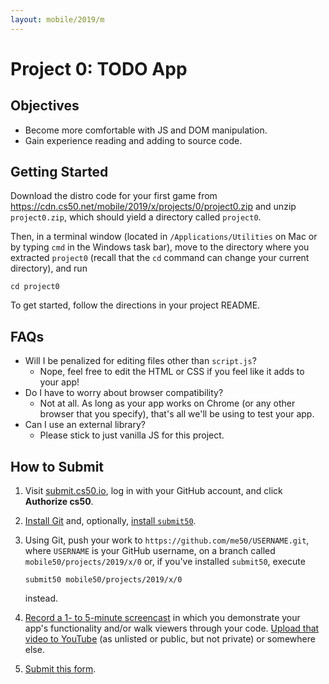 ```yaml
---
layout: mobile/2019/m
---
```


# Project 0: TODO App

## Objectives

* Become more comfortable with JS and DOM manipulation.
* Gain experience reading and adding to source code.

## Getting Started

Download the distro code for your first game from <https://cdn.cs50.net/mobile/2019/x/projects/0/project0.zip> and unzip `project0.zip`, which should yield a directory called `project0`.

Then, in a terminal window (located in `/Applications/Utilities` on Mac or by typing
`cmd` in the Windows task bar), move to the directory where you extracted `project0`
(recall that the `cd` command can change your current directory), and run

```
cd project0
```

To get started, follow the directions in your project README.

## FAQs

- Will I be penalized for editing files other than `script.js`?
  - Nope, feel free to edit the HTML or CSS if you feel like it adds to your app!
- Do I have to worry about browser compatibility?
  - Not at all. As long as your app works on Chrome (or any other browser that you
  specify), that's all we'll be using to test your app.
- Can I use an external library?
  - Please stick to just vanilla JS for this project.

## How to Submit

1. Visit [submit.cs50.io](https://submit.cs50.io/), log in with your GitHub account, and click **Authorize cs50**.
1. [Install Git](https://git-scm.com/downloads) and, optionally, [install `submit50`](https://cs50.readthedocs.io/submit50/).
1. Using Git, push your work to `https://github.com/me50/USERNAME.git`, where `USERNAME` is your GitHub username, on a branch called `mobile50/projects/2019/x/0` or, if you've installed `submit50`, execute

   ```
   submit50 mobile50/projects/2019/x/0
   ```

   instead.
1. [Record a 1- to 5-minute screencast](https://www.howtogeek.com/205742/how-to-record-your-windows-mac-linux-android-or-ios-screen/) in which you demonstrate your app's functionality and/or walk viewers through your code. [Upload that video to YouTube](https://www.youtube.com/upload) (as unlisted or public, but not private) or somewhere else.
1. [Submit this form](https://forms.cs50.io/b92d65c7-6dd0-40d3-93a8-75cc12cf2aed).
